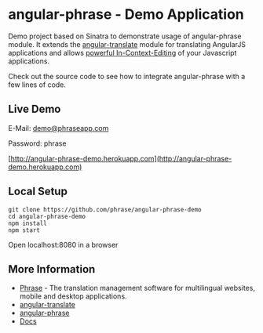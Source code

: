 # angular-phrase - Demo Application

Demo project based on Sinatra to demonstrate usage of angular-phrase module. It extends the [angular-translate](https://github.com/angular-translate/angular-translate) module for translating AngularJS applications and allows [powerful In-Context-Editing](https://phrase.com/en/features/in-context-editor) of your Javascript applications.

Check out the source code to see how to integrate angular-phrase with a few lines of code.

## Live Demo

E-Mail: demo@phraseapp.com

Password: phrase

[http://angular-phrase-demo.herokuapp.com](http://angular-phrase-demo.herokuapp.com)

## Local Setup
```
git clone https://github.com/phrase/angular-phrase-demo
cd angular-phrase-demo
npm install
npm start
```
Open localhost:8080 in a browser


## More Information

* [Phrase](https://phrase.com/) - The translation management software for multilingual websites, mobile and desktop applications.
* [angular-translate](https://github.com/angular-translate/angular-translate)
* [angular-phrase](https://github.com/phrase/angular-phrase)
* [Docs](https://phrase.com/docs)
